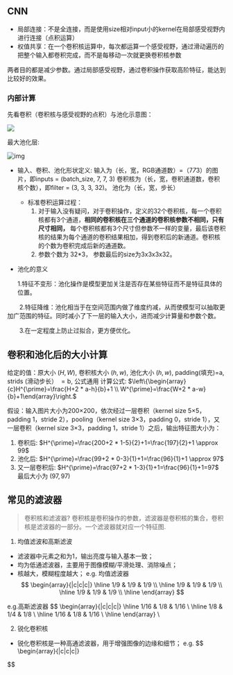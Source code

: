 ## CNN

- 局部连接：不是全连接，而是使用size相对input小的kernel在局部感受视野内进行连接（点积运算）
- 权值共享：在一个卷积核运算中，每次都运算一个感受视野，通过滑动遍历的把整个输入都卷积完成，而不是每移动一次就更换卷积核参数



两者目的都是减少参数。通过局部感受视野，通过卷积操作获取高阶特征，能达到比较好的效果。

### 内部计算
先看卷积（卷积核与感受视野的点积）与池化示意图：

![](https://files.mdnice.com/user/6935/022ed39e-a493-4f7b-8a3a-9476dcfc3c3f.gif)

最大池化层:

![img](https://imgconvert.csdnimg.cn/aHR0cHM6Ly9pbWcyMDE4LmNuYmxvZ3MuY29tL2Jsb2cvOTkxNDcwLzIwMTkwMi85OTE0NzAtMjAxOTAyMDgyMDE1MDg3MDQtMzY4NjQ0NzkyLnBuZw?x-oss-process=image/format,png)

- 输入、卷积、池化形状定义:
   输入为（长，宽，RGB通道数）=（7*7*3）的图片，即inputs = (batch_size, 7, 7, 3)
  卷积核为（长，宽，卷积通道数，卷积核个数），即filter = (3, 3, 3, 32)。
  池化为（长，宽，步长）
  - 标准卷积运算过程：
    1. 对于输入没有疑问，对于卷积操作，定义的32个卷积核，每一个卷积核都有3个通道，**相同的卷积核在三个通道的卷积核参数不相同，只有尺寸相同，** 每个卷积核都有3个尺寸但参数不一样的变量，最后该卷积核的结果为每个通道的卷积结果相加，得到卷积后的新通道。卷积核的个数为卷积完成后新的通道数。
    2. 参数个数为 32*3， 参数最后的size为3x3x3x32。

- 池化的意义

  1.特征不变形：池化操作是模型更加关注是否存在某些特征而不是特征具体的位置。

　　2.特征降维：池化相当于在空间范围内做了维度约减，从而使模型可以抽取更加广范围的特征。同时减小了下一层的输入大小，进而减少计算量和参数个数。

　　3.在一定程度上防止过拟合，更方便优化。



## 卷积和池化后的大小计算 

给定的值：原大小 $(H, W)$, 卷积核大小 $(h, w)$, 池化大小 $(h, w)$, padding(填充)=a, strids (滑动步长） $=\mathrm{b}$, 公式通用 计算公式: $\left\{\begin{array}{c}H^{\prime}=\frac{H+2 * a-h}{b}+1 \\ W^{\prime}=\frac{W+2 * a-w}{b}+1\end{array}\right.$





假设：输入图片大小为200×200，依次经过一层卷积（kernel size 5×5，padding 1，stride 2），pooling（kernel size 3×3，padding 0，stride 1），又一层卷积（kernel size 3×3，padding 1，stride 1）之后，输出特征图大小为：

1. 卷积后: $H^{\prime}=\frac{200+2 * 1-5}{2}+1=\frac{197}{2}+1 \approx 99$
2. 池化后: $H^{\prime}=\frac{99+2 * 0-3}{1}+1=\frac{96}{1}+1 \approx 97$
3. 又一层卷积后: $H^{\prime}=\frac{97+2 * 1-3}{1}+1=\frac{96}{1}+1=97$
最后大小为 $(97,97)$

## 常见的滤波器
>  卷积核和滤波器?
> 卷积核是卷积操作的参数，滤波器是卷积核的集合，卷积核是滤波器的一部分。一个滤波器就对应一个特征图.

1. 均值滤波和高斯滤波
- 滤波器中元素之和为1，输出亮度与输入基本一致；
- 均为低通滤波器，主要用于图像模糊/平滑处理、消除噪点；
- 核越大，模糊程度越大；
e.g. 均值滤波器
$$
\begin{array}{|c|c|c|}
\hline 1/9 & 1/9 & 1/9 \\ \hline 1/9 & 1/9 & 1/9 \\ \hline 1/9 & 1/9 & 1/9 \\ 
\hline
\end{array}
$$

e.g.高斯滤波器
$$
\begin{array}{|c|c|c|}
\hline 1/16 & 1/8 & 1/16 \\ \hline 1/8 & 1/4 & 1/8 \\ \hline 1/16 & 1/8 & 1/16 \\
\hline
\end{array}
\\

2. 锐化卷积核
- 锐化卷积核是一种高通滤波器，用于增强图像的边缘和细节；
e.g.
$$
\begin{array}{|c|c|c|}

$$


